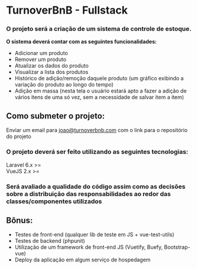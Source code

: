 # TurnoverBnB - Fullstack
### O projeto será a criação de um sistema de controle de estoque.

<b>O sistema deverá contar com as seguintes funcionalidades:</b>

* Adicionar um produto
* Remover um produto
* Atualizar os dados do produto
* Visualizar a lista dos produtos
* Histórico de adição/remoção daquele produto (um gráfico exibindo a variação do produto ao longo do tempo)
* Adição em massa (nesta tela o usuário estará apto a fazer a adição de vários itens de uma só vez, sem a necessidade de salvar item a item)

## Como submeter o projeto:
Enviar um email para joao@turnoverbnb.com com o link para o repositório do projeto


### O projeto deverá ser feito utilizando as seguintes tecnologias:

<p>Laravel 6.x >= </br>
VueJS 2.x >=</p>

### Será avaliado a qualidade do código assim como as decisões sobre a distribuição das responsabilidades ao redor das classes/componentes utilizados

## Bônus:
* Testes de front-end (qualquer lib de teste em JS + vue-test-utils)
* Testes de backend (phpunit)
* Utilização de um framework de front-end JS (Vuetify, Buefy, Bootstrap-vue)
* Deploy da aplicação em algum serviço de hospedagem
